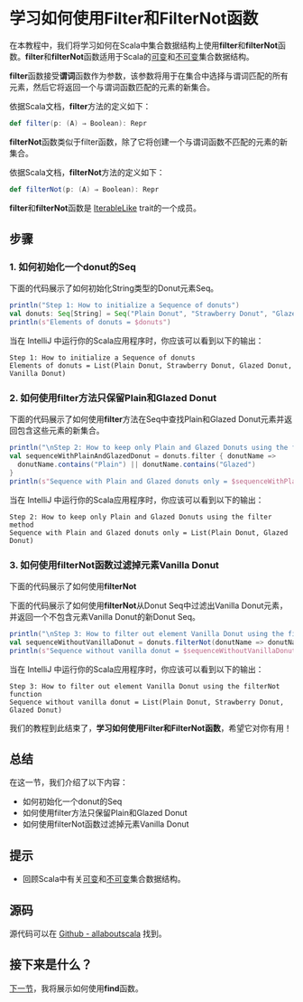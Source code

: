 # 学习如何使用Filter和FilterNot函数

在本教程中，我们将学习如何在Scala中集合数据结构上使用**filter**和**filterNot**函数。**filter**和**filterNot**函数适用于Scala的[可变](7_1.md)和[不可变](6_1.md)集合数据结构。

**filter**函数接受**谓词**函数作为参数，该参数将用于在集合中选择与谓词匹配的所有元素，然后它将返回一个与谓词函数匹配的元素的新集合。

依据Scala文档，**filter**方法的定义如下：

```scala
def filter(p: (A) ⇒ Boolean): Repr

```

**filterNot**函数类似于filter函数，除了它将创建一个与谓词函数不匹配的元素的新集合。
 
依据Scala文档，**filterNot**方法的定义如下：

```scala
def filterNot(p: (A) ⇒ Boolean): Repr

```

**filter**和**filterNot**函数是 [IterableLike](http://www.scala-lang.org/api/current/scala/collection/IterableLike.html) trait的一个成员。

## 步骤

### 1. 如何初始化一个donut的Seq

下面的代码展示了如何初始化String类型的Donut元素Seq。

```scala
println("Step 1: How to initialize a Sequence of donuts")
val donuts: Seq[String] = Seq("Plain Donut", "Strawberry Donut", "Glazed Donut", "Vanilla Donut")
println(s"Elements of donuts = $donuts")

```

当在 IntelliJ 中运行你的Scala应用程序时，你应该可以看到以下的输出：

```
Step 1: How to initialize a Sequence of donuts
Elements of donuts = List(Plain Donut, Strawberry Donut, Glazed Donut, Vanilla Donut)

```

### 2. 如何使用filter方法只保留Plain和Glazed Donut

下面的代码展示了如何使用**filter**方法在Seq中查找Plain和Glazed Donut元素并返回包含这些元素的新集合。

```scala
println("\nStep 2: How to keep only Plain and Glazed Donuts using the filter method")
val sequenceWithPlainAndGlazedDonut = donuts.filter { donutName =>
  donutName.contains("Plain") || donutName.contains("Glazed")
}
println(s"Sequence with Plain and Glazed donuts only = $sequenceWithPlainAndGlazedDonut")


```

当在 IntelliJ 中运行你的Scala应用程序时，你应该可以看到以下的输出：

```
Step 2: How to keep only Plain and Glazed Donuts using the filter method
Sequence with Plain and Glazed donuts only = List(Plain Donut, Glazed Donut)

```

### 3. 如何使用filterNot函数过滤掉元素Vanilla Donut

下面的代码展示了如何使用**filterNot**

下面的代码展示了如何使用**filterNot**从Donut Seq中过滤出Vanilla Donut元素，并返回一个不包含元素Vanilla Donut的新Donut Seq。

```scala
println("\nStep 3: How to filter out element Vanilla Donut using the filterNot function")
val sequenceWithoutVanillaDonut = donuts.filterNot(donutName => donutName == "Vanilla Donut" )
println(s"Sequence without vanilla donut = $sequenceWithoutVanillaDonut")

```

当在 IntelliJ 中运行你的Scala应用程序时，你应该可以看到以下的输出：

```
Step 3: How to filter out element Vanilla Donut using the filterNot function
Sequence without vanilla donut = List(Plain Donut, Strawberry Donut, Glazed Donut)

```

 
我们的教程到此结束了，**学习如何使用Filter和FilterNot函数**，希望它对你有用！


## 总结

在这一节，我们介绍了以下内容：

- 如何初始化一个donut的Seq
- 如何使用filter方法只保留Plain和Glazed Donut
- 如何使用filterNot函数过滤掉元素Vanilla Donut

## 提示

- 回顾Scala中有关[可变](7_1.md)和[不可变](6_1.md)集合数据结构。

## 源码

源代码可以在 [Github - allaboutscala](https://github.com/nadimbahadoor/allaboutscala) 找到。

## 接下来是什么？

[下一节](8_9.md)，我将展示如何使用**find**函数。